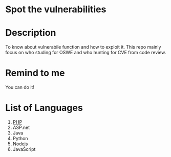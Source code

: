# Spot the vulnerabilities 

# Description
To know about vulnerabile function and how to exploit it. This repo mainly focus on who studing for OSWE and who hunting for CVE from code review.

# Remind to me
You can do it!

# List of Languages
 1. [PHP](/php/README.md)
 2. ASP.net
 3. Java
 4. Python
 5. Nodejs
 6. JavaScript


